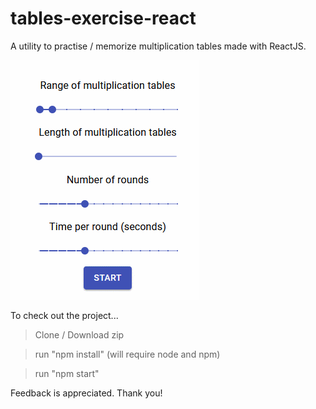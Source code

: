 # tables-exercise-react

A utility to practise / memorize multiplication tables made with ReactJS.

![](tables.gif)

To check out the project...

> Clone / Download zip

> run "npm install" (will require node and npm)

> run "npm start"

Feedback is appreciated. Thank you!
